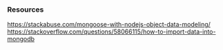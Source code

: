 ### Resources
https://stackabuse.com/mongoose-with-nodejs-object-data-modeling/
https://stackoverflow.com/questions/58066115/how-to-import-data-into-mongodb